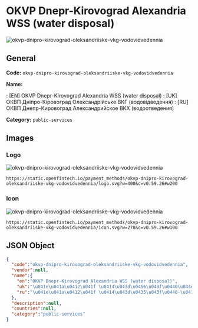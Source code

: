 
# OKVP Dnepr-Kirovograd Alexandria WSS (water disposal) 
![okvp-dnipro-kirovograd-oleksandriiske-vkg-vodovidvedennia](https://static.openfintech.io/payment_methods/okvp-dnipro-kirovograd-oleksandriiske-vkg-vodovidvedennia/logo.svg?w=400&c=v0.59.26#w200)  

## General 
**Code:** `okvp-dnipro-kirovograd-oleksandriiske-vkg-vodovidvedennia` 
 
**Name:** 
 
:	[EN] OKVP Dnepr-Kirovograd Alexandria WSS (water disposal) 
:	[UK] ОКВП Дніпро-Кіровоград Олександрійське ВКГ (водовідведення) 
:	[RU] ОКВП Днепр-Кировоград Александрийское ВКХ (водоотведения) 
 
**Category:** `public-services` 
 

## Images 

### Logo 
![okvp-dnipro-kirovograd-oleksandriiske-vkg-vodovidvedennia](https://static.openfintech.io/payment_methods/okvp-dnipro-kirovograd-oleksandriiske-vkg-vodovidvedennia/logo.svg?w=400&c=v0.59.26#w200)  

```
https://static.openfintech.io/payment_methods/okvp-dnipro-kirovograd-oleksandriiske-vkg-vodovidvedennia/logo.svg?w=400&c=v0.59.26#w200
```  

### Icon 
![okvp-dnipro-kirovograd-oleksandriiske-vkg-vodovidvedennia](https://static.openfintech.io/payment_methods/okvp-dnipro-kirovograd-oleksandriiske-vkg-vodovidvedennia/icon.svg?w=278&c=v0.59.26#w100)  

```
https://static.openfintech.io/payment_methods/okvp-dnipro-kirovograd-oleksandriiske-vkg-vodovidvedennia/icon.svg?w=278&c=v0.59.26#w100
```  

## JSON Object 

```json
{
  "code":"okvp-dnipro-kirovograd-oleksandriiske-vkg-vodovidvedennia",
  "vendor":null,
  "name":{
    "en":"OKVP Dnepr-Kirovograd Alexandria WSS (water disposal)",
    "uk":"\u041e\u041a\u0412\u041f \u0414\u043d\u0456\u043f\u0440\u043e-\u041a\u0456\u0440\u043e\u0432\u043e\u0433\u0440\u0430\u0434 \u041e\u043b\u0435\u043a\u0441\u0430\u043d\u0434\u0440\u0456\u0439\u0441\u044c\u043a\u0435 \u0412\u041a\u0413 (\u0432\u043e\u0434\u043e\u0432\u0456\u0434\u0432\u0435\u0434\u0435\u043d\u043d\u044f)",
    "ru":"\u041e\u041a\u0412\u041f \u0414\u043d\u0435\u043f\u0440-\u041a\u0438\u0440\u043e\u0432\u043e\u0433\u0440\u0430\u0434 \u0410\u043b\u0435\u043a\u0441\u0430\u043d\u0434\u0440\u0438\u0439\u0441\u043a\u043e\u0435 \u0412\u041a\u0425 (\u0432\u043e\u0434\u043e\u043e\u0442\u0432\u0435\u0434\u0435\u043d\u0438\u044f)"
  },
  "description":null,
  "countries":null,
  "category":"public-services"
}
```  
